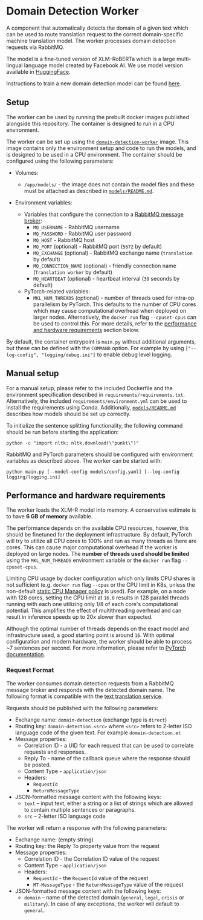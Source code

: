 # Domain Detection Worker

A component that automatically detects the domain of a given text which can be used to route translation request to the
correct domain-specific machine translation model. The worker processes domain detection requests via RabbitMQ.

The model is a fine-tuned version of XLM-RoBERTa which is a large multi-lingual language model created by Facebook AI.
We use model version available in [HuggingFace](https://huggingface.co/transformers/model_doc/xlmroberta.html).

Instructions to train a new domain detection model can be
found [here](https://github.com/Project-MTee/domain-detection-scripts).

## Setup

The worker can be used by running the prebuilt docker images published alongside this repository. The container is
designed to run in a CPU environment.

The worker can be set up using the
[`domain-detection-worker`](https://ghcr.io/project-mtee/domain-detection-worker) image. This image contains only the
environment setup and code to run the models, and is designed to be used in a CPU environment. The container should be
configured using the following parameters:

- Volumes:
    - `/app/models/` - the image does not contain the model files and these must be attached as described in
      [`models/README.md`](https://github.com/project-mtee/domain-detection-worker/tree/main/models).

- Environment variables:
    - Variables that configure the connection to a [RabbitMQ message broker](https://www.rabbitmq.com/):
        - `MQ_USERNAME` - RabbitMQ username
        - `MQ_PASSWORD` - RabbitMQ user password
        - `MQ_HOST` - RabbitMQ host
        - `MQ_PORT` (optional) - RabbitMQ port (`5672` by default)
        - `MQ_EXCHANGE` (optional) - RabbitMQ exchange name (`translation` by default)
        - `MQ_CONNECTION_NAME` (optional) - friendly connection name (`Translation worker` by default)
        - `MQ_HEARTBEAT` (optional) - heartbeat interval (`30` seconds by default)
    - PyTorch-related variables:
        - `MKL_NUM_THREADS` (optional) - number of threads used for intra-op parallelism by PyTorch. This defaults to
          the number of CPU cores which may cause computational overhead when deployed on larger nodes. Alternatively,
          the `docker run` flag `--cpuset-cpus` can be used to control this. For more details, refer to
          the [performance and hardware requirements](#performance-and-hardware-requirements) section below.

By default, the container entrypoint is `main.py` without additional arguments, but these can be defined with the
`COMMAND` option. For example by using `["--log-config", "logging/debug.ini"]` to enable debug level logging.

## Manual setup

For a manual setup, please refer to the included Dockerfile and the environment specification described in
`requirements/requirements.txt`. Alternatively, the included `requirements/environment.yml` can be used to install the
requirements using Conda. Additionally,
[`models/README.md`](https://github.com/project-mtee/domain-detection-worker/tree/main/models) describes how models
should be set up correctly.

To initialize the sentence splitting functionality, the following command should be run before starting the application:

```python -c "import nltk; nltk.download(\"punkt\")"```

RabbitMQ and PyTorch parameters should be configured with environment variables as described above. The worker can be
started with:

```python main.py [--model-config models/config.yaml] [--log-config logging/logging.ini]```

## Performance and hardware requirements

The worker loads the XLM-R model into memory. A conservative estimate is to have **6 GB of memory** available.

The performance depends on the available CPU resources, however, this should be finetuned for the deployment
infrastructure. By default, PyTorch will try to utilize all CPU cores to 100% and run as many threads as there are
cores. This can cause major computational overhead if the worker is deployed on large nodes. The **number of threads
used should be limited** using the `MKL_NUM_THREADS` environment variable or the `docker run` flag `--cpuset-cpus`.

Limiting CPU usage by docker configuration which only limits CPU shares is not sufficient (e.g. `docker run` flag
`--cpus` or the CPU limit in K8s, unless the non-default
[static CPU Manager policy](https://kubernetes.io/docs/tasks/administer-cluster/cpu-management-policies/) is used). For
example, on a node with 128 cores, setting the CPU limit at `16.0` results in 128 parallel threads running with each one
utilizing only 1/8 of each core's computational potential. This amplifies the effect of multithreading overhead and can
result in inference speeds up to 20x slower than expected.

Although the optimal number of threads depends on the exact model and infrastructure used, a good starting point is
around `16`. With optimal configuration and modern hardware, the worker should be able to process ~7 sentences per
second. For more information, please refer to
[PyTorch documentation](https://pytorch.org/docs/stable/notes/cpu_threading_torchscript_inference.html).

### Request Format

The worker consumes domain detection requests from a RabbitMQ message broker and responds with the detected domain name.
The following format is compatible with
the [text translation service](https://ghcr.io/project-mtee/text-translation-service).

Requests should be published with the following parameters:

- Exchange name: `domain-detection` (exchange type is `direct`)
- Routing key: `domain-detection.<src>` where `<src>` refers to 2-letter ISO language code of the given text. For
  example `domain-detection.et`
- Message properties:
    - Correlation ID - a UID for each request that can be used to correlate requests and responses.
    - Reply To - name of the callback queue where the response should be posted.
    - Content Type - `application/json`
    - Headers:
        - `RequestId`
        - `ReturnMessageType`
- JSON-formatted message content with the following keys:
    - `text` – input text, either a string or a list of strings which are allowed to contain multiple sentences or
      paragraphs.
    - `src` – 2-letter ISO language code

The worker will return a response with the following parameters:

- Exchange name: (empty string)
- Routing key: the Reply To property value from the request
- Message properties:
    - Correlation ID - the Correlation ID value of the request
    - Content Type - `application/json`
    - Headers:
        - `RequestId` - the `RequestId` value of the request
        - `MT-MessageType` - the `ReturnMessageType` value of the request
- JSON-formatted message content with the following keys:
    - `domain` – name of the detected domain (`general`, `legal`, `crisis` or `military`). In case of any exceptions,
      the worker will default to `general`.
